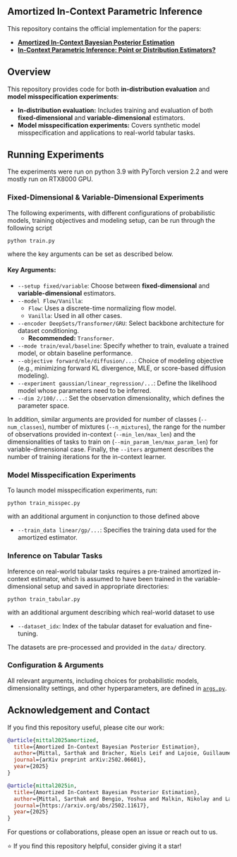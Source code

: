 ## Amortized In-Context Parametric Inference

This repository contains the official implementation for the papers:

- [**Amortized In-Context Bayesian Posterior Estimation**](https://arxiv.org/abs/2502.06601)
- [**In-Context Parametric Inference: Point or Distribution Estimators?**](https://arxiv.org/abs/2502.11617)


## Overview
This repository provides code for both **in-distribution evaluation** and **model misspecification experiments**:
- **In-distribution evaluation:** Includes training and evaluation of both **fixed-dimensional** and **variable-dimensional** estimators.
- **Model misspecification experiments:** Covers synthetic model misspecification and applications to real-world tabular tasks.

## Running Experiments
The experiments were run on python 3.9 with PyTorch version 2.2 and were mostly run on RTX8000 GPU.

### Fixed-Dimensional & Variable-Dimensional Experiments
The following experiments, with different configurations of probabilistic models, training objectives and modeling setup, can be run through the following script

```python train.py```

where the key arguments can be set as described below.

#### Key Arguments:
- `--setup fixed/variable`: Choose between **fixed-dimensional** and **variable-dimensional** estimators.
- `--model Flow/Vanilla`: 
  - `Flow`: Uses a discrete-time normalizing flow model.
  - `Vanilla`: Used in all other cases.
- `--encoder DeepSets/Transformer/GRU`: Select backbone architecture for dataset conditioning.
  - **Recommended:** `Transformer`.
- `--mode train/eval/baseline`: Specify whether to train, evaluate a trained model, or obtain baseline performance.
- `--objective forward/mle/diffusion/...`: Choice of modeling objective (e.g., minimizing forward KL divergence, MLE, or score-based diffusion modeling).
- `--experiment gaussian/linear_regression/...`: Define the likelihood model whose parameters need to be inferred.
- `--dim 2/100/...`: Set the observation dimensionality, which defines the parameter space.

In addition, similar arguments are provided for number of classes (`--num_classes`), number of mixtures (`--n_mixtures`), the range for the number of observations provided in-context (`--min_len/max_len`) and the dimensionalities of tasks to train on (`--min_param_len/max_param_len`) for variable-dimensional case. Finally, the `--iters` argument describes the number of training iterations for the in-context learner.

### Model Misspecification Experiments
To launch model misspecification experiments, run:
```
python train_misspec.py
```
with an additional argument in conjunction to those defined above
- `--train_data linear/gp/...`: Specifies the training data used for the amortized estimator.

### Inference on Tabular Tasks
Inference on real-world tabular tasks requires a pre-trained amortized in-context estimator, which is assumed to have been trained in the variable-dimensional setup and saved in appropriate directories:
```
python train_tabular.py 
```
with an additional argument describing which real-world dataset to use
- `--dataset_idx`: Index of the tabular dataset for evaluation and fine-tuning.

The datasets are pre-processed and provided in the `data/` directory.

### Configuration & Arguments
All relevant arguments, including choices for probabilistic models, dimensionality settings, and other hyperparameters, are defined in [`args.py`](args.py).

## Acknowledgement and Contact
If you find this repository useful, please cite our work:
```bibtex
@article{mittal2025amortized,
  title={Amortized In-Context Bayesian Posterior Estimation},
  author={Mittal, Sarthak and Bracher, Niels Leif and Lajoie, Guillaume and Jaini, Priyank and Brubaker, Marcus},
  journal={arXiv preprint arXiv:2502.06601},
  year={2025}
}

@article{mittal2025in,
  title={Amortized In-Context Bayesian Posterior Estimation},
  author={Mittal, Sarthak and Bengio, Yoshua and Malkin, Nikolay and Lajoie, Guillaume},
  journal={https://arxiv.org/abs/2502.11617},
  year={2025}
}
```

For questions or collaborations, please open an issue or reach out to us.

⭐ If you find this repository helpful, consider giving it a star!